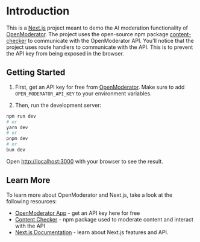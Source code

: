 # Introduction

This is a [Next.js](https://nextjs.org/) project meant to demo the AI moderation functionality of [OpenModerator](https://www.openmoderator.com).
The project uses the open-source npm package [content-checker](https://www.npmjs.com/package/content-checker) to communicate with the OpenModerator API.
You'll notice that the project uses route handlers to communicate with the API. This is to prevent the API key from being exposed in the browser.

## Getting Started

1) First, get an API key for free from [OpenModerator](https://www.openmoderator.com). Make sure to add `OPEN_MODERATOR_API_KEY` to your environment variables.

2) Then, run the development server:

```bash
npm run dev
# or
yarn dev
# or
pnpm dev
# or
bun dev
```

Open [http://localhost:3000](http://localhost:3000) with your browser to see the result.

## Learn More

To learn more about OpenModerator and Next.js, take a look at the following resources:

- [OpenModerator App](https://www.openmoderator.com/) - get an API key here for free
- [Content Checker](https://www.npmjs.com/package/content-checker) - npm package used to moderate content and interact with the API
- [Next.js Documentation](https://nextjs.org/docs) - learn about Next.js features and API.